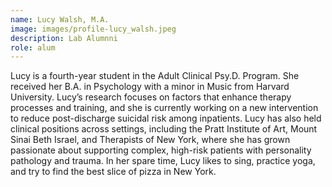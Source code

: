 ```yaml
---
name: Lucy Walsh, M.A.
image: images/profile-lucy_walsh.jpeg
description: Lab Alumnni
role: alum
---
```


Lucy is a fourth-year student in the Adult Clinical Psy.D. Program. She received her B.A. in Psychology with a minor in Music from Harvard University. Lucy’s research focuses on factors that enhance therapy processes and training, and she is currently working on a new intervention to reduce post-discharge suicidal risk among inpatients. Lucy has also held clinical positions across settings, including the Pratt Institute of Art, Mount Sinai Beth Israel, and Therapists of New York, where she has grown passionate about supporting complex, high-risk patients with personality pathology and trauma. In her spare time, Lucy likes to sing, practice yoga, and try to find the best slice of pizza in New York.